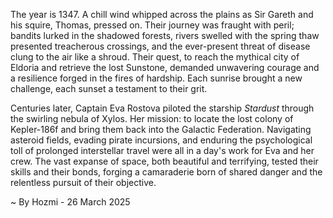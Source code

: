
The year is 1347.  A chill wind whipped across the plains as Sir Gareth and his squire, Thomas, pressed on. Their journey was fraught with peril; bandits lurked in the shadowed forests, rivers swelled with the spring thaw presented treacherous crossings, and the ever-present threat of disease clung to the air like a shroud. Their quest, to reach the mythical city of Eldoria and retrieve the lost Sunstone, demanded unwavering courage and a resilience forged in the fires of hardship.  Each sunrise brought a new challenge, each sunset a testament to their grit.

Centuries later, Captain Eva Rostova piloted the starship *Stardust* through the swirling nebula of Xylos.  Her mission: to locate the lost colony of Kepler-186f and bring them back into the Galactic Federation.  Navigating asteroid fields, evading pirate incursions, and enduring the psychological toll of prolonged interstellar travel were all in a day's work for Eva and her crew.  The vast expanse of space, both beautiful and terrifying, tested their skills and their bonds, forging a camaraderie born of shared danger and the relentless pursuit of their objective.

~ By Hozmi - 26 March 2025
